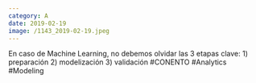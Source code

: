 ```yaml
--- 
category: A 
date: 2019-02-19 
image: /1143_2019-02-19.jpeg 
--- 
```


En caso de Machine Learning, no debemos olvidar las 3 etapas clave: 1) preparación 2) modelización 3) validación #CONENTO #Analytics #Modeling